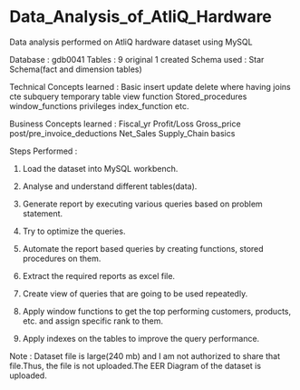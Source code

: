 # Data_Analysis_of_AtliQ_Hardware

Data analysis performed on AtliQ hardware dataset using MySQL

Database : gdb0041 Tables : 9 original 1 created Schema used : Star Schema(fact and dimension tables)

Technical Concepts learned :
Basic insert update delete where having joins cte subquery temporary table view function Stored_procedures window_functions privileges index_function etc.

Business Concepts learned :
Fiscal_yr Profit/Loss Gross_price post/pre_invoice_deductions Net_Sales Supply_Chain basics

Steps Performed :
1. Load the dataset into MySQL workbench.

2. Analyse and understand different tables(data).

3. Generate report by executing various queries based on problem statement.

4. Try to optimize the queries.

5. Automate the report based queries by creating functions, stored procedures on them.

6. Extract the required reports as excel file.

7. Create view of queries that are going to be used repeatedly.

8. Apply window functions to get the top performing customers, products, etc. and assign specific rank to them.

9. Apply indexes on the tables to improve the query performance.
   

Note : Dataset file is large(240 mb) and I am not authorized to share that file.Thus, the file is not uploaded.The EER Diagram of the dataset is uploaded.
